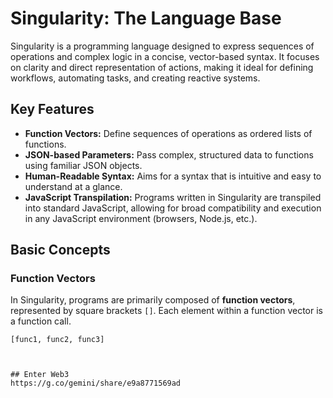 # Singularity: The Language Base

Singularity is a programming language designed to express sequences of operations and complex logic in a concise, vector-based syntax. It focuses on clarity and direct representation of actions, making it ideal for defining workflows, automating tasks, and creating reactive systems.

## Key Features

* **Function Vectors:** Define sequences of operations as ordered lists of functions.
* **JSON-based Parameters:** Pass complex, structured data to functions using familiar JSON objects.
* **Human-Readable Syntax:** Aims for a syntax that is intuitive and easy to understand at a glance.
* **JavaScript Transpilation:** Programs written in Singularity are transpiled into standard JavaScript, allowing for broad compatibility and execution in any JavaScript environment (browsers, Node.js, etc.).

## Basic Concepts

### Function Vectors

In Singularity, programs are primarily composed of **function vectors**, represented by square brackets `[]`. Each element within a function vector is a function call.

```singularity
[func1, func2, func3]



## Enter Web3
https://g.co/gemini/share/e9a8771569ad
